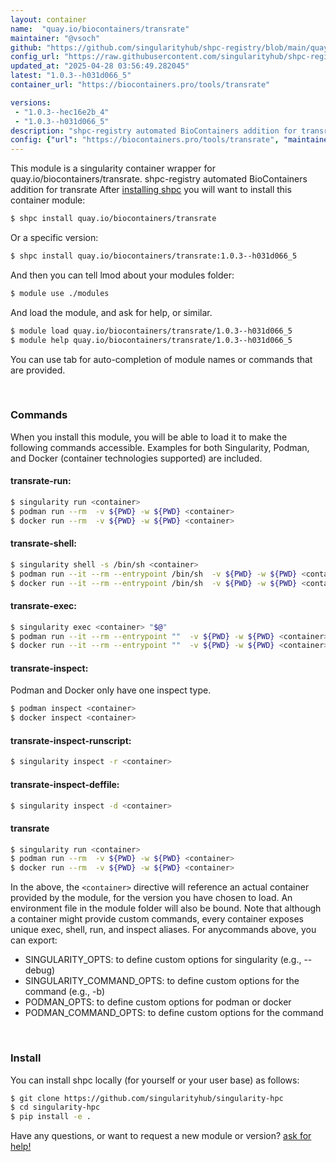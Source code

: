 ```yaml
---
layout: container
name:  "quay.io/biocontainers/transrate"
maintainer: "@vsoch"
github: "https://github.com/singularityhub/shpc-registry/blob/main/quay.io/biocontainers/transrate/container.yaml"
config_url: "https://raw.githubusercontent.com/singularityhub/shpc-registry/main/quay.io/biocontainers/transrate/container.yaml"
updated_at: "2025-04-28 03:56:49.282045"
latest: "1.0.3--h031d066_5"
container_url: "https://biocontainers.pro/tools/transrate"

versions:
 - "1.0.3--hec16e2b_4"
 - "1.0.3--h031d066_5"
description: "shpc-registry automated BioContainers addition for transrate"
config: {"url": "https://biocontainers.pro/tools/transrate", "maintainer": "@vsoch", "description": "shpc-registry automated BioContainers addition for transrate", "latest": {"1.0.3--h031d066_5": "sha256:58efe0f18a1b729d1ad88b105281fe6347f4bce5c4073cf3a8b3862961eb8ee3"}, "tags": {"1.0.3--hec16e2b_4": "sha256:8fd9c3da3fbd9f405b2ac878a5565fbc2d14b50ae6229f76e98e379ea6f1d003", "1.0.3--h031d066_5": "sha256:58efe0f18a1b729d1ad88b105281fe6347f4bce5c4073cf3a8b3862961eb8ee3"}, "docker": "quay.io/biocontainers/transrate"}
---
```


This module is a singularity container wrapper for quay.io/biocontainers/transrate.
shpc-registry automated BioContainers addition for transrate
After [installing shpc](#install) you will want to install this container module:


```bash
$ shpc install quay.io/biocontainers/transrate
```

Or a specific version:

```bash
$ shpc install quay.io/biocontainers/transrate:1.0.3--h031d066_5
```

And then you can tell lmod about your modules folder:

```bash
$ module use ./modules
```

And load the module, and ask for help, or similar.

```bash
$ module load quay.io/biocontainers/transrate/1.0.3--h031d066_5
$ module help quay.io/biocontainers/transrate/1.0.3--h031d066_5
```

You can use tab for auto-completion of module names or commands that are provided.

<br>

### Commands

When you install this module, you will be able to load it to make the following commands accessible.
Examples for both Singularity, Podman, and Docker (container technologies supported) are included.

#### transrate-run:

```bash
$ singularity run <container>
$ podman run --rm  -v ${PWD} -w ${PWD} <container>
$ docker run --rm  -v ${PWD} -w ${PWD} <container>
```

#### transrate-shell:

```bash
$ singularity shell -s /bin/sh <container>
$ podman run --it --rm --entrypoint /bin/sh  -v ${PWD} -w ${PWD} <container>
$ docker run --it --rm --entrypoint /bin/sh  -v ${PWD} -w ${PWD} <container>
```

#### transrate-exec:

```bash
$ singularity exec <container> "$@"
$ podman run --it --rm --entrypoint ""  -v ${PWD} -w ${PWD} <container> "$@"
$ docker run --it --rm --entrypoint ""  -v ${PWD} -w ${PWD} <container> "$@"
```

#### transrate-inspect:

Podman and Docker only have one inspect type.

```bash
$ podman inspect <container>
$ docker inspect <container>
```

#### transrate-inspect-runscript:

```bash
$ singularity inspect -r <container>
```

#### transrate-inspect-deffile:

```bash
$ singularity inspect -d <container>
```



#### transrate

```bash
$ singularity run <container>
$ podman run --rm  -v ${PWD} -w ${PWD} <container>
$ docker run --rm  -v ${PWD} -w ${PWD} <container>
```


In the above, the `<container>` directive will reference an actual container provided
by the module, for the version you have chosen to load. An environment file in the
module folder will also be bound. Note that although a container
might provide custom commands, every container exposes unique exec, shell, run, and
inspect aliases. For anycommands above, you can export:

 - SINGULARITY_OPTS: to define custom options for singularity (e.g., --debug)
 - SINGULARITY_COMMAND_OPTS: to define custom options for the command (e.g., -b)
 - PODMAN_OPTS: to define custom options for podman or docker
 - PODMAN_COMMAND_OPTS: to define custom options for the command

<br>

### Install

You can install shpc locally (for yourself or your user base) as follows:

```bash
$ git clone https://github.com/singularityhub/singularity-hpc
$ cd singularity-hpc
$ pip install -e .
```

Have any questions, or want to request a new module or version? [ask for help!](https://github.com/singularityhub/singularity-hpc/issues)